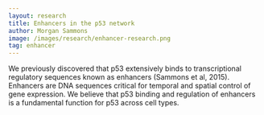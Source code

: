 ```yaml
---
layout: research
title: Enhancers in the p53 network
author: Morgan Sammons
image: /images/research/enhancer-research.png
tag: enhancer
---
```


We previously discovered that p53 extensively binds to transcriptional regulatory sequences known as enhancers (Sammons et al, 2015).  Enhancers are DNA sequences critical for temporal and spatial control of gene expression. We believe that p53 binding and regulation of enhancers is a fundamental function for p53 across cell types.
